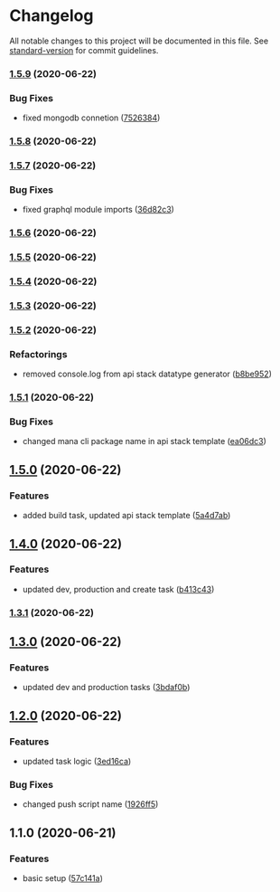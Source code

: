 # Changelog

All notable changes to this project will be documented in this file. See [standard-version](https://github.com/conventional-changelog/standard-version) for commit guidelines.

### [1.5.9](https://github.com/manablox/mana-cli/compare/v1.5.8...v1.5.9) (2020-06-22)


### Bug Fixes

* fixed mongodb connetion ([7526384](https://github.com/manablox/mana-cli/commit/7526384b68ee40c3156c886c9793bb346b442974))

### [1.5.8](https://github.com/manablox/mana-cli/compare/v1.5.7...v1.5.8) (2020-06-22)

### [1.5.7](https://github.com/manablox/mana-cli/compare/v1.5.6...v1.5.7) (2020-06-22)


### Bug Fixes

* fixed graphql module imports ([36d82c3](https://github.com/manablox/mana-cli/commit/36d82c34f3096d83bd7170285c27bc7911f76de0))

### [1.5.6](https://github.com/manablox/mana-cli/compare/v1.5.5...v1.5.6) (2020-06-22)

### [1.5.5](https://github.com/manablox/mana-cli/compare/v1.5.4...v1.5.5) (2020-06-22)

### [1.5.4](https://github.com/manablox/mana-cli/compare/v1.5.3...v1.5.4) (2020-06-22)

### [1.5.3](https://github.com/manablox/mana-cli/compare/v1.5.2...v1.5.3) (2020-06-22)

### [1.5.2](https://github.com/manablox/mana-cli/compare/v1.5.1...v1.5.2) (2020-06-22)


### Refactorings

* removed console.log from api stack datatype generator ([b8be952](https://github.com/manablox/mana-cli/commit/b8be9522f2cf6fa92e90f81d450a13f75aa738c5))

### [1.5.1](https://github.com/manablox/mana-cli/compare/v1.5.0...v1.5.1) (2020-06-22)


### Bug Fixes

* changed mana cli package name in api stack template ([ea06dc3](https://github.com/manablox/mana-cli/commit/ea06dc39ae08c75ee840d7bdab6fee7c92368da1))

## [1.5.0](https://github.com/manablox/mana-cli/compare/v1.4.0...v1.5.0) (2020-06-22)


### Features

* added build task, updated api stack template ([5a4d7ab](https://github.com/manablox/mana-cli/commit/5a4d7ab7f291c9793e4cd3f3af6a92b680f7b9ef))

## [1.4.0](https://github.com/manablox/mana-cli/compare/v1.3.0...v1.4.0) (2020-06-22)


### Features

* updated dev, production and create task ([b413c43](https://github.com/manablox/mana-cli/commit/b413c433274e3cd92af76bba23c9977f7a9e0a60))

### [1.3.1](https://github.com/manablox/mana-cli/compare/v1.3.0...v1.3.1) (2020-06-22)

## [1.3.0](https://github.com/manablox/mana-cli/compare/v1.2.0...v1.3.0) (2020-06-22)


### Features

* updated dev and production tasks ([3bdaf0b](https://github.com/manablox/mana-cli/commit/3bdaf0bd8e47567a617550b31dde9bca49fb0521))

## [1.2.0](https://github.com/manablox/mana-cli/compare/v1.1.0...v1.2.0) (2020-06-22)


### Features

* updated task logic ([3ed16ca](https://github.com/manablox/mana-cli/commit/3ed16cadc2fae96d3dd31524bad030b10aa1e47d))


### Bug Fixes

* changed push script name ([1926ff5](https://github.com/manablox/mana-cli/commit/1926ff52c5f9b461595c2dd15141e4094798ac11))

## 1.1.0 (2020-06-21)


### Features

* basic setup ([57c141a](https://github.com/manablox/mana-cli/commit/57c141a5c8728b470a812dc3f98276020cf19a8f))
